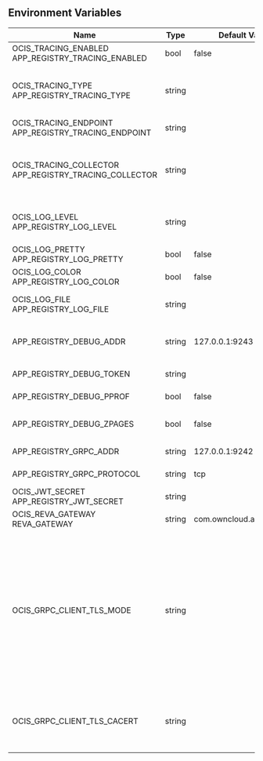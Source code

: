 ## Environment Variables

| Name | Type | Default Value | Description |
|------|------|---------------|-------------|
| OCIS_TRACING_ENABLED<br/>APP_REGISTRY_TRACING_ENABLED | bool | false | Activates tracing.|
| OCIS_TRACING_TYPE<br/>APP_REGISTRY_TRACING_TYPE | string |  | The type of tracing. Defaults to '', which is the same as 'jaeger'. Allowed tracing types are 'jaeger' and '' as of now.|
| OCIS_TRACING_ENDPOINT<br/>APP_REGISTRY_TRACING_ENDPOINT | string |  | The endpoint of the tracing agent.|
| OCIS_TRACING_COLLECTOR<br/>APP_REGISTRY_TRACING_COLLECTOR | string |  | The HTTP endpoint for sending spans directly to a collector, i.e. http://jaeger-collector:14268/api/traces. Only used if the tracing endpoint is unset.|
| OCIS_LOG_LEVEL<br/>APP_REGISTRY_LOG_LEVEL | string |  | The log level. Valid values are: 'panic', 'fatal', 'error', 'warn', 'info', 'debug', 'trace'.|
| OCIS_LOG_PRETTY<br/>APP_REGISTRY_LOG_PRETTY | bool | false | Activates pretty log output.|
| OCIS_LOG_COLOR<br/>APP_REGISTRY_LOG_COLOR | bool | false | Activates colorized log output.|
| OCIS_LOG_FILE<br/>APP_REGISTRY_LOG_FILE | string |  | The path to the log file. Activates logging to this file if set.|
| APP_REGISTRY_DEBUG_ADDR | string | 127.0.0.1:9243 | Bind address of the debug server, where metrics, health, config and debug endpoints will be exposed.|
| APP_REGISTRY_DEBUG_TOKEN | string |  | Token to secure the metrics endpoint.|
| APP_REGISTRY_DEBUG_PPROF | bool | false | Enables pprof, which can be used for profiling.|
| APP_REGISTRY_DEBUG_ZPAGES | bool | false | Enables zpages, which can be used for collecting and viewing in-memory traces.|
| APP_REGISTRY_GRPC_ADDR | string | 127.0.0.1:9242 | The bind address of the GRPC service.|
| APP_REGISTRY_GRPC_PROTOCOL | string | tcp | The transport protocol of the GRPC service.|
| OCIS_JWT_SECRET<br/>APP_REGISTRY_JWT_SECRET | string |  | The secret to mint and validate jwt tokens.|
| OCIS_REVA_GATEWAY<br/>REVA_GATEWAY | string | com.owncloud.api.gateway | The CS3 gateway endpoint.|
| OCIS_GRPC_CLIENT_TLS_MODE | string |  | TLS mode for grpc connection to the go-micro based grpc services. Possible values are 'off', 'insecure' and 'on'. 'off': disables transport security for the clients. 'insecure' allows using transport security, but disables certificate verification (to be used with the autogenerated self-signed certificates). 'on' enables transport security, including server certificate verification.|
| OCIS_GRPC_CLIENT_TLS_CACERT | string |  | Path/File name for the root CA certificate (in PEM format) used to validate TLS server certificates of the go-micro based grpc services.|